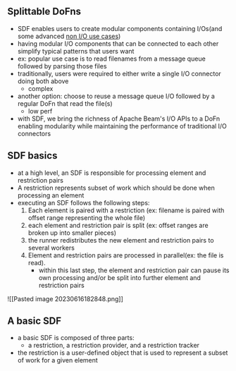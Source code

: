## Splittable DoFns
- SDF enables users to create modular components containing I/Os(and some advanced [non I/O use cases](https://docs.google.com/document/d/1AQmx-T9XjSi1PNoEp5_L-lT0j7BkgTbmQnc6uFEMI4c/edit#heading=h.5cep9s8k4fxv))
- having modular I/O components that can be connected to each other simplify typical patterns that users want
- ex: popular use case is to read filenames from a message queue followed by parsing those files
- traditionally, users were required to either write a single I/O connector doing both above
	- complex
- another option: choose to reuse a message queue I/O followed by a regular DoFn that read the file(s)
	- low perf
- with SDF, we bring the richness of Apache Beam's I/O APIs to a DoFn enabling modularity while maintaining the performance of traditional I/O connectors

## SDF basics
- at a high level, an SDF is responsible for processing element and restriction pairs
- A restriction represents subset of work which should be done when processing an element
- executing an SDF follows the following steps:
	1. Each element is paired with a restriction (ex: filename is paired with offset range representing the whole file)
	2. each element and restriction pair is split (ex: offset ranges are broken up into smaller pieces)
	3. the runner redistributes the new element and restriction pairs to several workers
	4. Element and restriction pairs are processed in parallel(ex: the file is read). 
		- within this last step, the element and restriction pair can pause its own processing and/or be split into further element and restriction pairs

![[Pasted image 20230616182848.png]]

## A basic SDF
- a basic SDF is composed of three parts:
	- a restriction, a restriction provider, and a restriction tracker
- the restriction is a user-defined object that is used to represent a subset of work for a given element